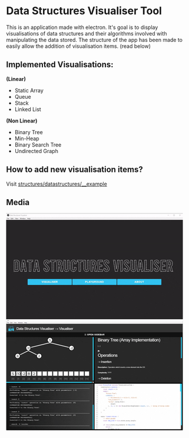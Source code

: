 # Data Structures Visualiser Tool
This is an application made with electron. It's goal is to display visualisations of data structures and their algorithms involved with manipulating the data stored. The structure of the app has been made to easily allow the addition of visualisation items. (read below)

## Implemented Visualisations:
**(Linear)**
- Static Array
- Queue
- Stack
- Linked List

**(Non Linear)**
- Binary Tree
- Min-Heap
- Binary Search Tree
- Undirected Graph

## How to add new visualisation items?
Visit [structures/datastructures/__example](structures/datastructures/__example)

## Media
![](assets/repo-media/r1.gif)
![](assets/repo-media/r2.gif)
